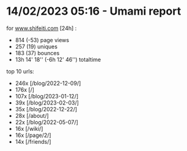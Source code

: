 # 14/02/2023 05:16 - Umami report
for www.shifeiti.com [24h] :

 - 814 (-53) page views
 - 257 (19) uniques
 - 183 (37) bounces
 - 13h 14' 18'' (-6h 12' 46'') totaltime


top 10 urls:
 - 246x [/blog/2022-12-09/]
 - 176x [/]
 - 107x [/blog/2023-01-12/]
 - 39x [/blog/2023-02-03/]
 - 35x [/blog/2022-12-22/]
 - 28x [/about/]
 - 22x [/blog/2022-05-07/]
 - 16x [/wiki/]
 - 16x [/page/2/]
 - 14x [/friends/]


